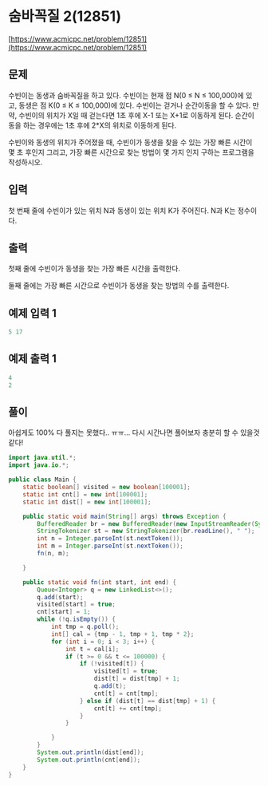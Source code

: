 # 숨바꼭질 2(12851)

[https://www.acmicpc.net/problem/12851](https://www.acmicpc.net/problem/12851)

## 문제

수빈이는 동생과 숨바꼭질을 하고 있다. 수빈이는 현재 점 N(0 ≤ N ≤ 100,000)에 있고, 동생은 점 K(0 ≤ K ≤ 100,000)에 있다. 수빈이는 걷거나 순간이동을 할 수 있다. 만약, 수빈이의 위치가 X일 때 걷는다면 1초 후에 X-1 또는 X+1로 이동하게 된다. 순간이동을 하는 경우에는 1초 후에 2\*X의 위치로 이동하게 된다.

수빈이와 동생의 위치가 주어졌을 때, 수빈이가 동생을 찾을 수 있는 가장 빠른 시간이 몇 초 후인지 그리고, 가장 빠른 시간으로 찾는 방법이 몇 가지 인지 구하는 프로그램을 작성하시오.

## 입력

첫 번째 줄에 수빈이가 있는 위치 N과 동생이 있는 위치 K가 주어진다. N과 K는 정수이다.

## 출력

첫째 줄에 수빈이가 동생을 찾는 가장 빠른 시간을 출력한다.

둘째 줄에는 가장 빠른 시간으로 수빈이가 동생을 찾는 방법의 수를 출력한다.

## 예제 입력 1

```java
5 17
```

## 예제 출력 1

```java
4
2
```

## 풀이

아쉽게도 100% 다 풀지는 못했다.. ㅠㅠ... 다시 시간나면 풀어보자 충분히 할 수 있을것 같다!

```java
import java.util.*;
import java.io.*;

public class Main {
    static boolean[] visited = new boolean[100001];
    static int cnt[] = new int[100001];
    static int dist[] = new int[100001];

    public static void main(String[] args) throws Exception {
        BufferedReader br = new BufferedReader(new InputStreamReader(System.in));
        StringTokenizer st = new StringTokenizer(br.readLine(), " ");
        int n = Integer.parseInt(st.nextToken());
        int m = Integer.parseInt(st.nextToken());
        fn(n, m);

    }

    public static void fn(int start, int end) {
        Queue<Integer> q = new LinkedList<>();
        q.add(start);
        visited[start] = true;
        cnt[start] = 1;
        while (!q.isEmpty()) {
            int tmp = q.poll();
            int[] cal = {tmp - 1, tmp + 1, tmp * 2};
            for (int i = 0; i < 3; i++) {
                int t = cal[i];
                if (t >= 0 && t <= 100000) {
                    if (!visited[t]) {
                        visited[t] = true;
                        dist[t] = dist[tmp] + 1;
                        q.add(t);
                        cnt[t] = cnt[tmp];
                    } else if (dist[t] == dist[tmp] + 1) {
                        cnt[t] += cnt[tmp];
                    }
                }

            }
        }
        System.out.println(dist[end]);
        System.out.println(cnt[end]);
    }
}
```
